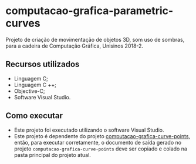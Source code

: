 # computacao-grafica-parametric-curves

Projeto de criação de movimentação de objetos 3D, som uso de sombras, para a cadeira de Computação Gráfica, Unisinos 2018-2.

## Recursos utilizados
- Linguagem C;
- Linguagem C ++;
- Objective-C;
- Software Visual Studio.

## Como executar
- Este projeto foi executado utilizando o software Visual Studio.
- Este projeto é dependente do projeto [computacao-grafica-curve-points](https://github.com/savannadenega/computacao-grafica-curve-points), então, para executar corretamente, o documento de saída gerado no projeto `computacao-grafica-curve-points` deve ser copiado e colado na pasta principal do projeto atual.

